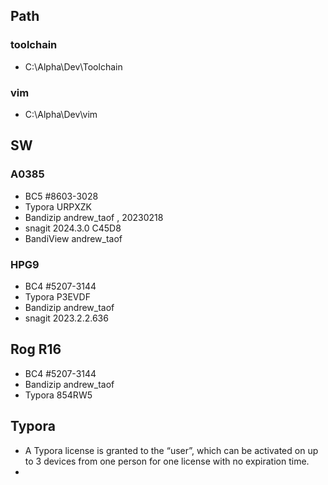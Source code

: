 ## Path
### toolchain
- C:\Alpha\Dev\Toolchain
### vim
- C:\Alpha\Dev\vim

## SW

### A0385
- BC5        #8603-3028
- Typora     URPXZK
- Bandizip   andrew_taof ,  20230218
- snagit     2024.3.0  C45D8
- BandiView  andrew_taof

### HPG9
- BC4        #5207-3144
- Typora     P3EVDF
- Bandizip   andrew_taof
- snagit     2023.2.2.636

## Rog R16
- BC4        #5207-3144
- Bandizip   andrew_taof
- Typora     854RW5

## Typora
- A Typora license is granted to the “user”, which can be activated on up to 3 devices from one person for one license with no expiration time.
- 
